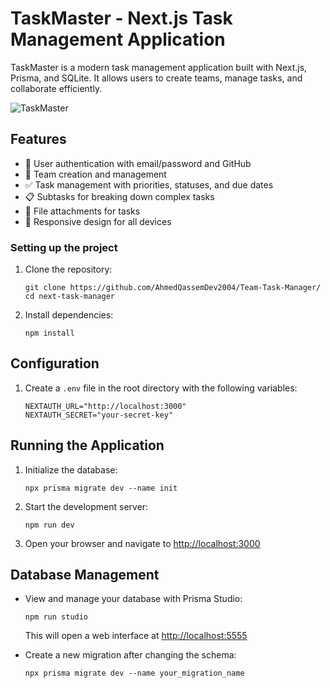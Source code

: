 # TaskMaster - Next.js Task Management Application

TaskMaster is a modern task management application built with Next.js, Prisma, and SQLite. It allows users to create teams, manage tasks, and collaborate efficiently.

![TaskMaster](https://via.placeholder.com/800x400?text=TaskMaster+Screenshot)

## Features

- 🔐 User authentication with email/password and GitHub
- 👥 Team creation and management
- ✅ Task management with priorities, statuses, and due dates
- 📋 Subtasks for breaking down complex tasks
- 📎 File attachments for tasks
- 📱 Responsive design for all devices

### Setting up the project

1. Clone the repository:

   ```
   git clone https://github.com/AhmedQassemDev2004/Team-Task-Manager/
   cd next-task-manager
   ```
2. Install dependencies:
   ```
   npm install
   ```

## Configuration

1. Create a `.env` file in the root directory with the following variables:

   ```
   NEXTAUTH_URL="http://localhost:3000"
   NEXTAUTH_SECRET="your-secret-key"
   ```

## Running the Application

1. Initialize the database:

   ```
   npx prisma migrate dev --name init
   ```

2. Start the development server:

   ```
   npm run dev
   ```

3. Open your browser and navigate to [http://localhost:3000](http://localhost:3000)

## Database Management

- View and manage your database with Prisma Studio:

  ```
  npm run studio
  ```

  This will open a web interface at [http://localhost:5555](http://localhost:5555)

- Create a new migration after changing the schema:
  ```
  npx prisma migrate dev --name your_migration_name
  ```
